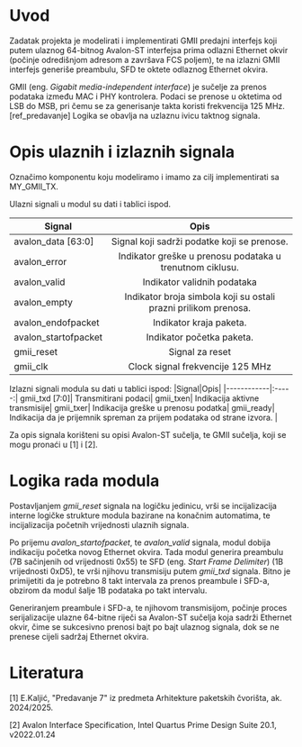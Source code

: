 # Uvod 
Zadatak projekta je modelirati i implementirati GMII predajni interfejs koji putem ulaznog 64-bitnog Avalon-ST interfejsa prima odlazni Ethernet okvir (počinje odredišnjom adresom a završava FCS poljem), te na izlazni GMII interfejs generiše preambulu, SFD te oktete odlaznog Ethernet okvira.

GMII (eng. *Gigabit media-independent interface*) je sučelje za prenos podataka između MAC i PHY kontrolera. Podaci se prenose u oktetima od LSB do MSB, pri čemu se za generisanje takta koristi frekvencija 125 MHz. [ref_predavanje] Logika se obavlja na uzlaznu ivicu taktnog signala.
# Opis ulaznih i izlaznih signala
Označimo komponentu koju modeliramo i imamo za cilj implementirati sa MY_GMII_TX. 

Ulazni signali u modul su dati i tablici ispod.

|Signal|Opis|
|--|:-----:|
|avalon_data [63:0]	|Signal koji sadrži podatke koji se prenose.|
|avalon_error|	Indikator greške u prenosu podataka u trenutnom ciklusu.|
avalon_valid|	Indikator validnih podataka|
avalon_empty|	Indikator broja simbola koji su ostali prazni prilikom prenosa.|
avalon_endofpacket|	Indikator kraja paketa.|
avalon_startofpacket|	Indikator početka paketa.|
gmii_reset|	Signal za reset|
gmii_clk|	Clock signal frekvencije 125 MHz|

Izlazni signali modula su dati u tablici ispod:
|Signal|Opis|
|------------|:-----:|
gmii_txd [7:0]|	Transmitirani podaci|
gmii_txen|	Indikacija aktivne transmisije|
gmii_txer|	Indikacija greške u prenosu podatka|
gmii_ready|	Indikacija da je prijemnik spreman za prijem podataka od strane izvora. |

Za opis signala korišteni su opisi Avalon-ST sučelja, te GMII sučelja, koji se mogu pronaći u [1] i [2].

# Logika rada modula
Postavljanjem *gmii_reset* signala na logičku jedinicu, vrši se incijalizacija interne logičke strukture modula bazirane na konačnim automatima, te incijalizacija početnih vrijednosti ulaznih signala. 

Po prijemu *avalon_startofpacket*, te *avalon_valid* signala, modul dobija indikaciju početka novog Ethernet okvira. Tada modul generira preambulu (7B sačinjenih od vrijednosti 0x55) te SFD (eng. *Start Frame Delimiter*) (1B vrijednosti 0xD5), te vrši njihovu transmisiju putem *gmii_txd* signala. Bitno je primijetiti da je potrebno 8 takt intervala za prenos preambule i SFD-a, obzirom da modul šalje 1B podataka po takt intervalu. 

Generiranjem preambule i SFD-a, te njihovom transmisijom, počinje proces serijalizacije ulazne 64-bitne riječi sa Avalon-ST sučelja koja sadrži Ethernet okvir, čime se sukcesivno prenosi bajt po bajt ulaznog signala, dok se ne prenese cijeli sadržaj Ethernet okvira. 

# Literatura
[1] E.Kaljić, "Predavanje 7" iz predmeta Arhitekture paketskih čvorišta, ak. 2024/2025.

[2] Avalon Interface Specification, Intel Quartus Prime Design Suite 20.1, v2022.01.24
